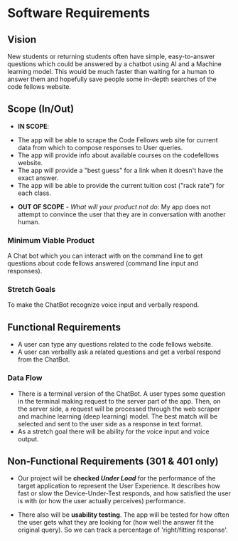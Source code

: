 # Software Requirements
## Vision

New students or returning students often have simple, easy-to-answer questions which could be answered by a chatbot using AI and a Machine learning model. This would be much faster than waiting for a human to answer them and hopefully save people some in-depth searches of the code fellows website. 

## Scope (In/Out)
* __IN SCOPE__: <br>
- The app will be able to scrape the Code Fellows web site for current data from which to compose responses to User queries.
- The app will provide info about available courses on the codefellows website.
- The app will provide a "best guess" for a link when it doesn't have the exact answer.
- The app will be able to provide the current tuition cost ("rack rate") for each class. <br>

* __OUT OF SCOPE__ - *What will your product not do*: 
My app does not attempt to convince the user that they are in conversation with another human.

### Minimum Viable Product
A Chat bot which you can interact with on the command line to get questions about code fellows answered (command line input and responses).

### Stretch Goals
To make the ChatBot recognize voice input and verbally respond.

## Functional Requirements
- A user can type any questions related to the code fellows website.
- A user can verballly ask a related questions and get a verbal respond from the ChatBot. <br>

### Data Flow
- There is a terminal version of the ChatBot. A user types some question in the terminal making request to the server part of the app. Then, on the server side, a request will be processed through the web scraper and machine learning (deep learning) model. The best match will be selected and sent to the user side as a response in text format. 
- As a stretch goal there will be ability for the voice input and voice output.

## Non-Functional Requirements (301 & 401 only)
* Our project will be __checked *Under Load*__ for the performance of the target application to represent the User Experience. It describes how fast or slow the Device-Under-Test responds, and how satisfied the user is with (or how the user actually perceives) performance.

* There also will be __usability testing__. The app will be tested for how often the user gets what they are looking for (how well the answer fit the original query). So we can track a percentage of 'right/fitting response'.